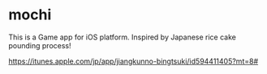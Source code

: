 mochi
=====

This is a Game app for iOS platform. Inspired by Japanese rice cake pounding process!

https://itunes.apple.com/jp/app/jiangkunno-bingtsuki/id594411405?mt=8#

